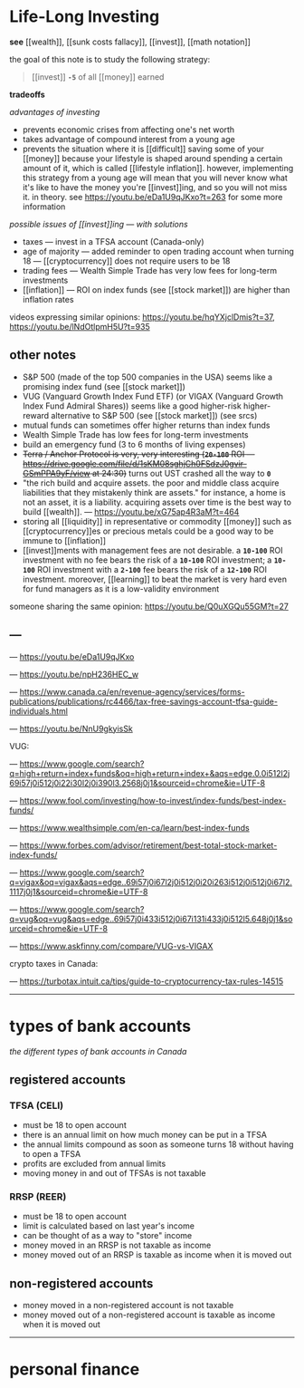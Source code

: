 # Life-Long Investing

**see** [[wealth]], [[sunk costs fallacy]], [[invest]], [[math notation]]

the goal of this note is to study the following strategy:

> [[invest]] **`-5`** of all [[money]] earned

**tradeoffs**

_advantages of investing_

- prevents economic crises from affecting one's net worth
- takes advantage of compound interest from a young age
- prevents the situation where it is [[difficult]] saving some of your [[money]] because your lifestyle is shaped around spending a certain amount of it, which is called [[lifestyle inflation]]. however, implementing this strategy from a young age will mean that you will never know what it's like to have the money you're [[invest]]ing, and so you will not miss it. in theory. see <https://youtu.be/eDa1U9qJKxo?t=263> for some more information

_possible issues of [[invest]]ing &mdash; with solutions_

- taxes &mdash; invest in a TFSA account (Canada-only)
- age of majority &mdash; added reminder to open trading account when turning 18 &mdash; [[cryptocurrency]] does not require users to be 18
- trading fees &mdash; Wealth Simple Trade has very low fees for long-term investments
- [[inflation]] &mdash; ROI on index funds (see [[stock market]]) are higher than inflation rates

videos expressing similar opinions: <https://youtu.be/hqYXjclDmis?t=37>, <https://youtu.be/lNdOtlpmH5U?t=935>

## other notes

- S&P 500 (made of the top 500 companies in the USA) seems like a promising index fund (see [[stock market]])
- VUG (Vanguard Growth Index Fund ETF) (or VIGAX (Vanguard Growth Index Fund Admiral Shares)) seems like a good higher-risk higher-reward alternative to S&P 500 (see [[stock market]]) (see srcs)
- mutual funds can sometimes offer higher returns than index funds
- Wealth Simple Trade has low fees for long-term investments
- build an emergency fund (3 to 6 months of living expenses)
- ~~Terra / Anchor Protocol is very, very interesting (**`20-100`** ROI &mdash; <https://drive.google.com/file/d/1sKM08sghjCh0FSdzJ0gvir-GSmPPA9yF/view> at 24:30)~~ turns out UST crashed all the way to **`0`**
- "the rich build and acquire assets. the poor and middle class acquire liabilities that they mistakenly think are assets." for instance, a home is not an asset, it is a liability. acquiring assets over time is the best way to build [[wealth]]. &mdash; <https://youtu.be/xG75ap4R3aM?t=464>
- storing all [[liquidity]] in representative or commodity [[money]] such as [[cryptocurrency]]es or precious metals could be a good way to be immune to [[inflation]]
- [[invest]]ments with management fees are not desirable. a **`10-100`** ROI investment with no fee bears the risk of a **`10-100`** ROI investment; a **`10-100`** ROI investment with a **`2-100`** fee bears the risk of a **`12-100`** ROI investment. moreover, [[learning]] to beat the market is very hard even for fund managers as it is a low-validity environment

someone sharing the same opinion: <https://youtu.be/Q0uXGQu55GM?t=27>

## &mdash;

&mdash; <https://youtu.be/eDa1U9qJKxo>

&mdash; <https://youtu.be/npH236HEC_w>

&mdash; <https://www.canada.ca/en/revenue-agency/services/forms-publications/publications/rc4466/tax-free-savings-account-tfsa-guide-individuals.html>

&mdash; <https://youtu.be/NnU9gkyisSk>

VUG:

&mdash; <https://www.google.com/search?q=high+return+index+funds&oq=high+return+index+&aqs=edge.0.0i512l2j69i57j0i512j0i22i30l2j0i390l3.2568j0j1&sourceid=chrome&ie=UTF-8>

&mdash; <https://www.fool.com/investing/how-to-invest/index-funds/best-index-funds/>

&mdash; <https://www.wealthsimple.com/en-ca/learn/best-index-funds>

&mdash; <https://www.forbes.com/advisor/retirement/best-total-stock-market-index-funds/>

&mdash; <https://www.google.com/search?q=vigax&oq=vigax&aqs=edge..69i57j0i67l2j0i512j0i20i263i512j0i512j0i67l2.1117j0j1&sourceid=chrome&ie=UTF-8>

&mdash; <https://www.google.com/search?q=vug&oq=vug&aqs=edge..69i57j0i433i512j0i67i131i433j0i512l5.648j0j1&sourceid=chrome&ie=UTF-8>

&mdash; <https://www.askfinny.com/compare/VUG-vs-VIGAX>

crypto taxes in Canada:

&mdash; <https://turbotax.intuit.ca/tips/guide-to-cryptocurrency-tax-rules-14515>

---

# types of bank accounts

_the different types of bank accounts in Canada_

## registered accounts

### TFSA (CELI)

- must be 18 to open account
- there is an annual limit on how much money can be put in a TFSA
- the annual limits compound as soon as someone turns 18 without having to open a TFSA
- profits are excluded from annual limits
- moving money in and out of TFSAs is not taxable

### RRSP (REER)

- must be 18 to open account
- limit is calculated based on last year's income
- can be thought of as a way to "store" income
- money moved in an RRSP is not taxable as income
- money moved out of an RRSP is taxable as income when it is moved out

## non-registered accounts

- money moved in a non-registered account is not taxable
- money moved out of a non-registered account is taxable as income when it is moved out

---

# personal finance
